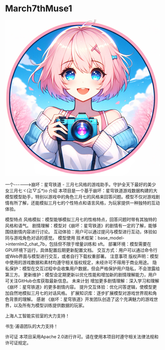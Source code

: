 # March7thMuse1
![logo](./image/logo.png)

一个------>崩坏：星穹铁道 - 三月七风格的游戏助手。守护全天下最好的美少女三月七ヾ(≧▽≦*)o
介绍
本项目是一个基于崩坏：星穹铁道游戏数据构建的大模型模型助手，特别以游戏中的角色三月七的风格来回答问题。模型不仅对游戏剧情有所了解，还能模拟三月七的个性特点和语言风格，为玩家提供一种独特的互动体验。

模型特点
风格模拟：模型能够模拟三月七的性格特点，回答问题时带有其独特的风格和语气。
剧情理解：模型对《崩坏：星穹铁道》的剧情有一定的了解，能够围绕剧情内容进行讨论。
互动体验：用户可以通过提问与模型进行互动，体验如同与游戏角色对话的感觉。
模型使用
技术框架：base_model->internlm2_chat_7b，包括但不限于增量训练和 sft。
部署环境：模型需要在GPU环境下运行，具体配置后期更新配置文档。
交互方式：用户可以通过命令行或Web界面与模型进行交互，或者自行下载权重部署。
注意事项
版权声明：模型中使用的游戏数据和素材均遵守相关版权规定，未经许可不得用于商业用途。
隐私保护：模型在交互过程中会收集用户数据，但会严格保护用户隐私，不会泄露给第三方。
更新维护：模型会定期更新以优化性能和增加新的剧情理解能力，用户可关注GitHub仓库获取最新信息。
未来计划
增加更多剧情理解：深入学习和理解《崩坏：星穹铁道》的更多剧情内容。
提升交互体验：优化问答逻辑，使模型更加自然地模拟三月七的对话风格。
扩展知识库：逐步扩展模型对游戏世界观和角色背景的理解。
感谢
《崩坏：星穹铁道》开发团队创造了这个充满魅力的游戏世界，以及所有为模型训练提供数据的玩家。

上海人工智能实验室的大力支持！

书生·浦语团队的大力支持！

许可证
本项目采用Apache 2.0进行许可。请在使用本项目时遵守相关法律法规和许可证规定。